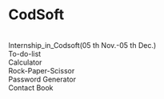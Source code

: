 # CodSoft
<br>
Internship_in_Codsoft(05 th Nov.-05 th Dec.)
<br>
To-do-list
<br>
Calculator
<br>
Rock-Paper-Scissor
<br>
Password Generator
<br>
Contact Book

